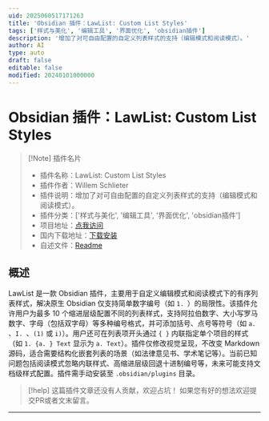 ```yaml
---
uid: 2025060517171263
title: 'Obsidian 插件：LawList: Custom List Styles'
tags: ['样式与美化', '编辑工具', '界面优化', 'obsidian插件']
description: '增加了对可自由配置的自定义列表样式的支持（编辑模式和阅读模式）。'
author: AI
type: auto
draft: false
editable: false
modified: 20240101000000
---
```


# Obsidian 插件：LawList: Custom List Styles

> [!Note] 插件名片
> - 插件名称：LawList: Custom List Styles
> - 插件作者：Willem Schlieter
> - 插件说明：增加了对可自由配置的自定义列表样式的支持（编辑模式和阅读模式）。
> - 插件分类：['样式与美化', '编辑工具', '界面优化', 'obsidian插件']
> - 项目地址：[点我访问](https://github.com/willem-schlieter/lawlist)
> - 国内下载地址：[下载安装](https://pkmer.cn/products/plugin/pluginMarket/?lawlist)
> - 自述文件：[Readme](https://ghproxy.net/https://raw.githubusercontent.com/willem-schlieter/lawlist/master/README.md)



## 概述

LawList 是一款 Obsidian 插件，主要用于自定义编辑模式和阅读模式下的有序列表样式，解决原生 Obsidian 仅支持简单数字编号（如 `1. `）的局限性。该插件允许用户为最多 10 个缩进层级配置不同的列表样式，支持阿拉伯数字、大小写罗马数字、字母（包括双字母）等多种编号格式，并可添加括号、点号等符号（如 `a. `、`I. `、`(1)` 或 `i)`）。用户还可在列表项开头通过 `{ }` 内联指定单个项目的样式（如 `1. {a. } Text` 显示为 `a. Text`）。插件仅修改视觉呈现，不改变 Markdown 源码，适合需要结构化嵌套列表的场景（如法律意见书、学术笔记等）。当前已知问题包括阅读模式忽略内联样式、高缩进层级回退十进制编号等，未来可能支持文档级样式配置。插件需手动安装至 `.obsidian/plugins` 目录。


> [!help] 
> 这篇插件文章还没有人贡献，欢迎占坑！
> 如果您有好的想法欢迎提交PR或者文末留言。
> 

---



